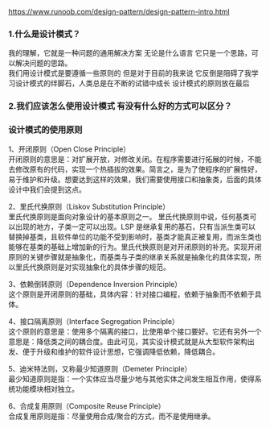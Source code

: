 


https://www.runoob.com/design-pattern/design-pattern-intro.html

### 1.什么是设计模式？
   我的理解，它就是一种问题的通用解决方案 无论是什么语言 它只是一个思路，可以解决问题的思路。  
   我们用设计模式是要遵循一些原则的 但是对于目前的我来说 它反倒是阻碍了我学习设计模式的绊脚石，人类总是在不断的试错中成长 设计模式的原则放在最后

### 2.我们应该怎么使用设计模式 有没有什么好的方式可以区分？
   


   
### 设计模式的使用原则
   1、开闭原则（Open Close Principle）  
   开闭原则的意思是：对扩展开放，对修改关闭。在程序需要进行拓展的时候，不能去修改原有的代码，实现一个热插拔的效果。简言之，是为了使程序的扩展性好，易于维护和升级。想要达到这样的效果，我们需要使用接口和抽象类，后面的具体设计中我们会提到这点。
   
   2、里氏代换原则（Liskov Substitution Principle）  
   里氏代换原则是面向对象设计的基本原则之一。 里氏代换原则中说，任何基类可以出现的地方，子类一定可以出现。LSP 是继承复用的基石，只有当派生类可以替换掉基类，且软件单位的功能不受到影响时，基类才能真正被复用，而派生类也能够在基类的基础上增加新的行为。里氏代换原则是对开闭原则的补充。实现开闭原则的关键步骤就是抽象化，而基类与子类的继承关系就是抽象化的具体实现，所以里氏代换原则是对实现抽象化的具体步骤的规范。
   
   3、依赖倒转原则（Dependence Inversion Principle）  
   这个原则是开闭原则的基础，具体内容：针对接口编程，依赖于抽象而不依赖于具体。
   
   4、接口隔离原则（Interface Segregation Principle）  
   这个原则的意思是：使用多个隔离的接口，比使用单个接口要好。它还有另外一个意思是：降低类之间的耦合度。由此可见，其实设计模式就是从大型软件架构出发、便于升级和维护的软件设计思想，它强调降低依赖，降低耦合。
   
   5、迪米特法则，又称最少知道原则（Demeter Principle）  
   最少知道原则是指：一个实体应当尽量少地与其他实体之间发生相互作用，使得系统功能模块相对独立。
   
   6、合成复用原则（Composite Reuse Principle）  
   合成复用原则是指：尽量使用合成/聚合的方式，而不是使用继承。